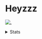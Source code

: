 # Heyzzz  

[![.](https://skillicons.dev/icons?i=js,java)](https://skillicons.dev)  

<details>
<summary>Stats</summary
<!--START_SECTION:waka-->

```txt
TypeScript   18 hrs 6 mins   ███████████████▓░░░░░░░░░   62.81 %
JavaScript   8 hrs 26 mins   ███████▒░░░░░░░░░░░░░░░░░   29.28 %
JSON         1 hr 8 mins     █░░░░░░░░░░░░░░░░░░░░░░░░   03.99 %
Bash         31 mins         ▒░░░░░░░░░░░░░░░░░░░░░░░░   01.84 %
CSS          30 mins         ▒░░░░░░░░░░░░░░░░░░░░░░░░   01.79 %
```

<!--END_SECTION:waka-->
</details>
